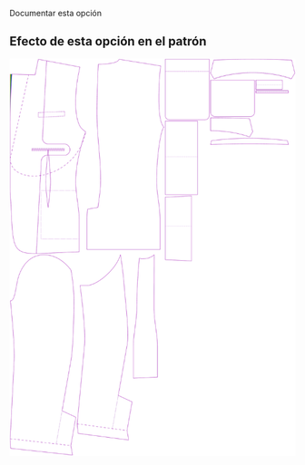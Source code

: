 ---
---

<Fixme>

Documentar esta opción

</Fixme>

## Efecto de esta opción en el patrón
![Esta imagen muestra el efecto de esta opción superponiendo varias variantes que tienen un valor diferente para esta opción](jaeger_lapelreduction_sample.svg "Efecto de esta opción en el patrón")